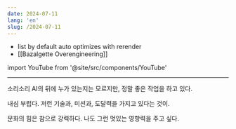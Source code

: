 ```yaml
---
date: 2024-07-11
lang: 'en'
slug: /2024-07-11
---
```


- list by default auto optimizes with rerender
- [[Bazalgette Overengineering]]

import YouTube from '@site/src/components/YouTube'

---

소리소리 AI의 뒤에 누가 있는지는 모르지만, 정말 좋은 작업을 하고 있다.

내심 부럽다. 저런 기술과, 미션과, 도달력을 가지고 있다는 것이.

문화의 힘은 참으로 강력하다. 나도 그런 멋있는 영향력을 주고 싶다.

<YouTube id="2MEQ0UGoh6I"/>

<YouTube id="C0C6wvNl14w"/>

<YouTube id="tUqhxVP8AZg"/>

<YouTube id="7gXkqJqnJsU"/>
